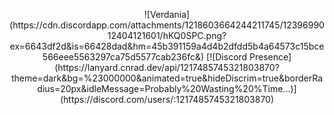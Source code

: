 <p align="center">
  <!--
  **839274509162738/839274509162738** is a ✨ _special_ ✨ repository because its `README.md` (this file) appears on your GitHub profile.
  -->
  ![Verdania](https://cdn.discordapp.com/attachments/1218603664244211745/1239699012404121601/hKQ0SPC.png?ex=6643df2d&is=66428dad&hm=45b391159a4d4b2dfdd5b4a64573c15bce566eee5563297ca75d5577cab236fc&)
  [![Discord Presence](https://lanyard.cnrad.dev/api/1217485745321803870?theme=dark&bg=%23000000&animated=true&hideDiscrim=true&borderRadius=20px&idleMessage=Probably%20Wasting%20%Time...)](https://discord.com/users/:1217485745321803870)
</p>
